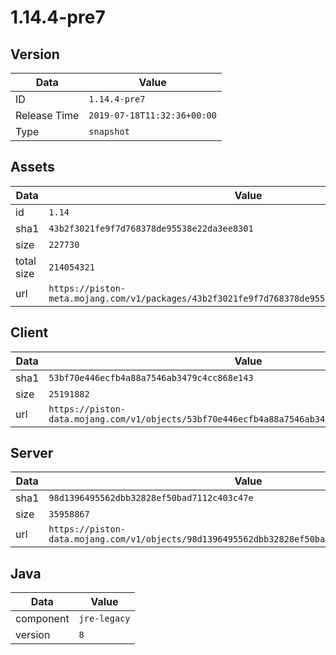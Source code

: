 # 1.14.4-pre7

## Version

|**Data**        | **Value**                 |
|----------------|-------------------------|
| ID   | ```1.14.4-pre7```   |
| Release Time   | ```2019-07-18T11:32:36+00:00```   |
| Type   | ```snapshot```   |

## Assets

|**Data**        | **Value**                 |
|----------------|-------------------------|
| id   | ```1.14```   |
| sha1   | ```43b2f3021fe9f7d768378de95538e22da3ee8301```   |
| size   | ```227730```   |
| total size  | ```214054321```  |
| url       | ```https://piston-meta.mojang.com/v1/packages/43b2f3021fe9f7d768378de95538e22da3ee8301/1.14.json``` |

## Client

|**Data**        | **Value**                 |
|----------------|-------------------------|
| sha1   | ```53bf70e446ecfb4a88a7546ab3479c4cc868e143```   |
| size   | ```25191882```   |
| url       | ```https://piston-data.mojang.com/v1/objects/53bf70e446ecfb4a88a7546ab3479c4cc868e143/client.jar``` |

## Server

|**Data**        | **Value**                 |
|----------------|-------------------------|
| sha1   | ```98d1396495562dbb32828ef50bad7112c403c47e```   |
| size   | ```35958867```   |
| url       | ```https://piston-data.mojang.com/v1/objects/98d1396495562dbb32828ef50bad7112c403c47e/server.jar``` |

## Java

|**Data**        | **Value**                 |
|----------------|-------------------------|
| component   | ```jre-legacy```   |
| version   | ```8```   |